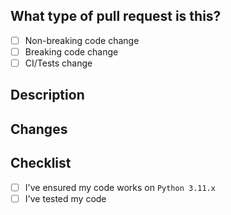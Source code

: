 ## What type of pull request is this?

<!-- Check whichever applies to your PR -->
- [ ] Non-breaking code change
- [ ] Breaking code change
- [ ] CI/Tests change

## Description
<!-- Clearly and concisely describe what this PR is for, and why you feel it should be merged. -->


## Changes
<!-- - A bullet pointed list outlining the changes you have made -->


## Checklist

<!-- These are actions you **must** have taken, if you haven't, your PR will be rejected -->
- [ ] I've ensured my code works on `Python 3.11.x`
- [ ] I've tested my code
